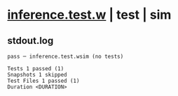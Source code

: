 # [inference.test.w](../../../../../examples/tests/valid/inference.test.w) | test | sim

## stdout.log
```log
pass ─ inference.test.wsim (no tests)

Tests 1 passed (1)
Snapshots 1 skipped
Test Files 1 passed (1)
Duration <DURATION>
```

